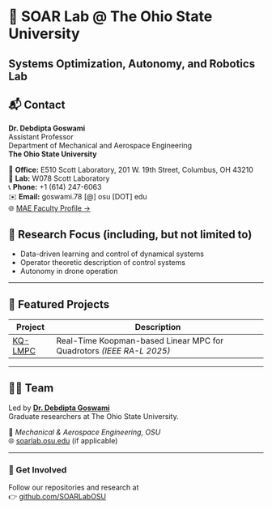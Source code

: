 # 🧠 SOAR Lab @ The Ohio State University  

**Systems Optimization, Autonomy, and Robotics Lab**  
---

## 📬 Contact

**Dr. Debdipta Goswami**  
Assistant Professor  
Department of Mechanical and Aerospace Engineering  
**The Ohio State University**  

🏢 **Office:** E510 Scott Laboratory, 201 W. 19th Street, Columbus, OH 43210  
🔬 **Lab:** W078 Scott Laboratory  
📞 **Phone:** +1 (614) 247-6063  
✉️ **Email:** goswami.78 [@] osu [DOT] edu  
🌐 [MAE Faculty Profile →](https://mae.osu.edu/people/goswami.78)


## 🚀 Research Focus (including, but not limited to)
- Data-driven learning and control of dynamical systems
- Operator theoretic description of control systems
- Autonomy in drone operation

---

## 🧩 Featured Projects
| Project | Description |
|----------|-------------|
| [KQ-LMPC](https://github.com/santoshrajkumar/kq-lmpc-quadrotor) | Real-Time Koopman-based Linear MPC for Quadrotors *(IEEE RA-L 2025)* |

---

## 🧑‍🔬 Team
Led by **[Dr. Debdipta Goswami](https://mae.osu.edu/people/goswami.97)**  
Graduate researchers at The Ohio State University.

📍 *Mechanical & Aerospace Engineering, OSU*  
🌐 [soarlab.osu.edu](https://soarlab.osu.edu) (if applicable)

---

### 💫 Get Involved
Follow our repositories and research at  
👉 [github.com/SOARLabOSU](https://github.com/SOARLabOSU)
